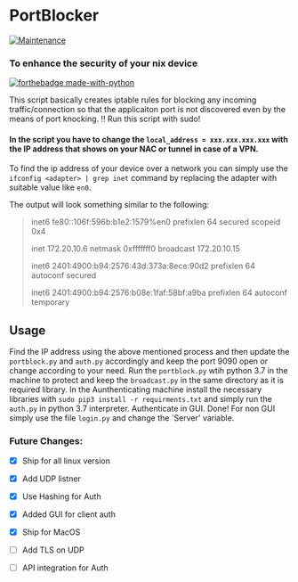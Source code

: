 
# PortBlocker 
[![Maintenance](https://img.shields.io/badge/Maintained%3F-yes-green.svg)](https://GitHub.com/Naereen/StrapDown.js/graphs/commit-activity)



### To enhance the security of your nix device
[![forthebadge made-with-python](http://ForTheBadge.com/images/badges/made-with-python.svg)](https://www.python.org/)


This script basically creates iptable rules for blocking any incoming traffic/connection so that the applicaiton port is not discovered even by the means of port knocking. :bangbang: Run this script with sudo!

#### In the script you have to change the `local_address = xxx.xxx.xxx.xxx` with the IP address that shows on your NAC or tunnel in case of a VPN.
To find the ip address of your device over a network you can simply use the `ifconfig <adapter> | grep inet` command by replacing the adapter with suitable value like `en0`. 

The output will look something similar to the following:

>inet6 fe80::106f:596b:b1e2:1579%en0 prefixlen 64 secured scopeid 0x4
>
>inet 172.20.10.6 netmask 0xfffffff0 broadcast 172.20.10.15
>
>inet6 2401:4900:b94:2576:43d:373a:8ece:90d2 prefixlen 64 autoconf secured
>
>inet6 2401:4900:b94:2576:b08e:1faf:58bf:a9ba prefixlen 64 autoconf temporary

## Usage
Find the IP address using the above mentioned process and then update the `portblock.py` and `auth.py` accordingly and keep the port 9090 open or change according to your need.
Run the `portblock.py` wtih python 3.7 in the machine to protect and keep the `broadcast.py` in the same directory as it is required library.
In the Aunthenticating machine install the necessary libraries with `sudo pip3 install -r requirments.txt` and simply run the `auth.py` in python 3.7 interpreter. Authenticate in GUI. Done!
For non GUI simply use the file `login.py` and change the `Server' variable.

### Future Changes:
- [x] Ship for all linux version
- [x] Add UDP listner 
- [x] Use Hashing for Auth
- [x] Added GUI for client auth
- [x] Ship for MacOS
- [ ] Add TLS on UDP
- [ ] API integration for Auth

